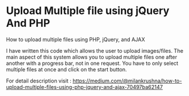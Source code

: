 # Upload Multiple file using jQuery And PHP

How to upload multiple files using PHP, jQuery, and AJAX

I have written this code which allows the user to upload images/files. The main aspect of this system allows you to upload multiple files one after another with a progress bar, not in one request.
You have to only select multiple files at once and click on the start button.

For detail description visit :  https://medium.com/@milankrushna/how-to-upload-multiple-files-using-php-jquery-and-ajax-70497ba62147
